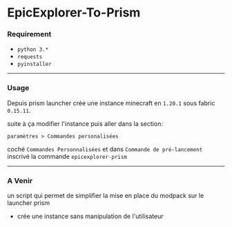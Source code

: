 # EpicExplorer-To-Prism

### Requirement
- `python 3.*`
- `requests`
- `pyinstaller`



---

### Usage
Depuis prism launcher crée une instance minecraft en `1.20.1` sous fabric `0.15.11`.

suite à ça modifier l'instance puis aller dans la section:

 `paramètres > Commandes personalisées`

coché `Commandes Personnalisées` et dans `Commande de pré-lancement` inscrivé la commande `epicexplorer-prism` 

---

### A Venir

un script qui permet de simplifier la mise en place du modpack sur le launcher prism

- crée une instance sans manipulation de l'utilisateur
